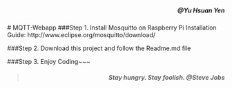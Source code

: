 <h5 align="right">@Yu Hsuan Yen</h5>
# MQTT-Webapp
###Step 1. Install Mosquitto on Raspberry Pi
Installation Guide: http://www.eclipse.org/mosquitto/download/

###Step 2. Download this project and follow the Readme.md file

###Step 3. Enjoy Coding~~~


><h5 align="right">Stay hungry. Stay foolish. @Steve Jobs</h5>

